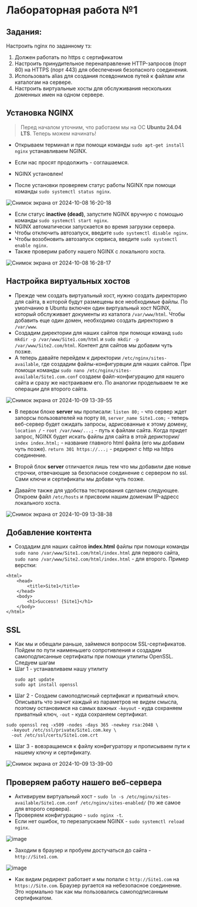 # Лабораторная работа №1

## Задания:

Настроить nginx по заданному тз:
1. Должен работать по https c сертификатом
2. Настроить принудительное перенаправление HTTP-запросов (порт 80) на HTTPS (порт 443) для обеспечения безопасного соединения.
3. Использовать alias для создания псевдонимов путей к файлам или каталогам на сервере.
4. Настроить виртуальные хосты для обслуживания нескольких доменных имен на одном сервере.

## Установка NGINX

> Перед началом уточним, что работаем мы на ОС **Ubuntu 24.04 LTS**. Теперь можем начинать!

* Открываем терминал и при помощи команды `sudo apt-get install nginx` устанавливаем NGINX.  
* Если нас просят продолжить - соглашаемся.  
* NGINX установлен!  

* После установки проверяем статус работы NGINX при помощи команды `sudo systemctl status nginx`.

![Снимок экрана от 2024-10-08 16-20-18](https://github.com/user-attachments/assets/917b1a5b-bbd9-42d6-bef4-9497f649999d)

* Если статус **inactive (dead)**, запустите NGINX вручную с помощью команды `sudo systemctl start nginx`.  
* NGINX автоматически запускается во время загрузки сервера.  
* Чтобы отключить автозапуск, введите `sudo systemctl disable nginx`.  
* Чтобы возобновить автозапуск сервиса, введите `sudo systemctl enable nginx`.
* Также проверим работу нашего NGINX с локального хоста.

![Снимок экрана от 2024-10-08 16-28-17](https://github.com/user-attachments/assets/007365e4-b0bc-4f4c-81c5-dca32b0b05af)

## Настройка виртуальных хостов

* Прежде чем создать виртуальный хост, нужно создать директорию для сайта, в которой будут размещены все необходимые файлы. По умолчанию в Ubuntu включен один виртуальный хост NGINX, который обслуживает документы из каталога `/var/www/html`. Чтобы добавить еще один домен, необходимо создать директорию в `/var/www`.
* Создадим директории для наших сайтов при помощи команд `sudo mkdir -p /var/www/Site1.com/html` и `sudo mkdir -p /var/www/Site2.com/html`. Контент для сайтов мы добавим чуть позже.
* А теперь давайте перейдем к директории `/etc/nginx/sites-available`, где создадим файлы-конфигурвции для наших сайтов. При помощи команды `sudo nano /etc/nginx/sites-available/Site1.com.conf` создаем файл-конфигурацию для нашего сайта и сразу же настраиваем его. По аналогии проделываем те же операции для второго сайта.

![Снимок экрана от 2024-10-09 13-39-55](https://github.com/user-attachments/assets/3d8577e6-cec2-4d38-be9f-1378e3f3ccc4)

* В первом блоке **server** мы прописали: `listen 80;` - что сервер ждет запорсы пользователей на порту `80`, `server_name Site1.com;` - теперь веб-сервер будет ожидать запросы, адрисованные к этому домену, `location /` - `root /var/www/...;` - путь к файлам сайта. Когда придет запрос, NGINX будет искать файлы для сайта в этой дериктории/ `index index.html;` - название главного html файла (его мы добавим чуть позже). `return 301 https://...;` - редирект с http на https соединение.
* Второй блок **server** отличается лишь тем что мы добавили две новые строчки, отвечающие за безопасное соединение с сервером по ssl. Сами ключи и сертификаты мы добави чуть позже.

* Давайте также для удобства тестирования сделаем следующее. Откроем файл `/etc/hosts` и присвоим нашим доменам IP-адресс локального хоста.

![Снимок экрана от 2024-10-09 13-38-38](https://github.com/user-attachments/assets/79c66a5f-de54-4e01-9918-f7af60041c39)

## Добавление контента

* Создадим для наших сайтов **index.html** файлы при помощи команды `sudo nano /var/www/Site1.com/html/index.html` для первого сайта, `sudo nano /var/www/Site2.com/html/index.html` - для второго. Пример верстки:
```
<html>
    <head>
        <title>Site1</title>
    </head>
    <body>
        <h1>Success! {Site1}</h1>
    </body>
</html>
```
## SSL

* Как мы и обещали раньше, займемся вопросом SSL-сертификатов. Пойдем по пути наименьшего сопротивления и создадим самоподписанные сертифкаты при помощи утилиты OpenSSL. Следуем шагам
* Шаг 1 - устанавливаем нашу утилиту
  ```
  sudo apt update
  sudo apt install openssl
  ```
* Шаг 2 - Создаем самоподписный сертификат и приватный ключ. Описывать что значит каждый из параметров не видем смысла, поэтому остановимся на самых важных `-keyout` - куда сохраняем приватный ключ, `-out` - куда сохраняем сертификат.
```
sudo openssl req -x509 -nodes -days 365 -newkey rsa:2048 \
  -keyout /etc/ssl/private/Site1.com.key \
  -out /etc/ssl/certs/Site1.com.crt
```
* Шаг 3 - вовзращаемся к файлу конфигуратору и прописываем пути к нашему ключу и сертификату.

![Снимок экрана от 2024-10-09 13-39-00](https://github.com/user-attachments/assets/3c8b18c2-5297-4638-af46-3e314f7ed90f)

## Проверяем работу нашего веб-сервера

* Активируем виртуальный хост - `sudo ln -s /etc/nginx/sites-available/Site1.com.conf /etc/nginx/sites-enabled/` (то же самое для второго сервера).
* Проверяем конфигурацию - `sudo nginx -t`.
* Если нет ошибок, то перезапускаем NGINX - `sudo systemctl reload nginx`.

![image](https://github.com/user-attachments/assets/a5e84008-968c-428e-aeb5-9143bcbbb3c8)

* Заходим в браузер и пробуем достучаться до сайта - `http://Site1.com`.

![image](https://github.com/user-attachments/assets/69538bc1-3dee-4652-868d-a0396302e579)

* Как видим редирект работает и мы попали с `http://Site1.com` на `https://Site.com`. Браузер ругается на небезопасное соединение. Это нормально так как мы пользовались самоподписанным сертификатом.
